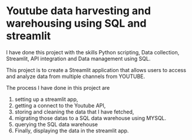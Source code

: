 # Youtube data harvesting and warehousing using SQL and streamlit
I have done this project with the skills Python scripting, Data collection, Streamlit, API integration and Data management using SQL.

This project is to create a Streamlit application that allows users to access and analyze data from multiple channels from YOUTUBE.

The process I have done in this project are 
1. setting up a streamlit app,
2. getting a connect to the Youtube API,
3. storing and cleaning the data that I have fetched,
4. migrating those datas to a SQL data warehouse using MYSQL.
5. querying the SQL data warehouse
6. Finally, displaying the data in the streamlit app.

